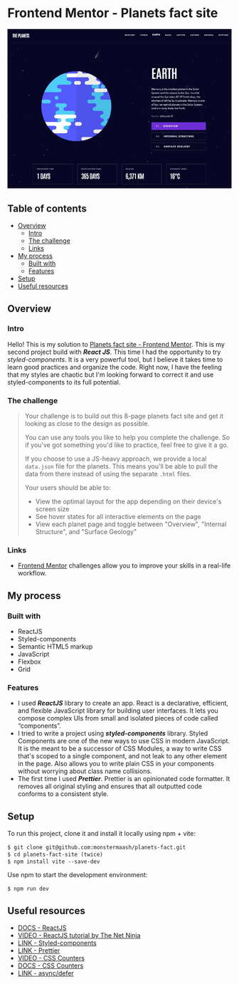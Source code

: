 # Frontend Mentor - Planets fact site

![Design preview for the Planets fact site coding challenge](./src/assets/screenshot.jpg)

## Table of contents

- [Overview](#overview)
  - [Intro](#intro)
  - [The challenge](#the-challenge)
  - [Links](#links)
- [My process](#my-process)
  - [Built with](#built-with)
  - [Features](#features)
- [Setup](#setup)
- [Useful resources](#useful-resources)

## Overview

### Intro

Hello! This is my solution to [Planets fact site - Frontend Mentor](https://www.frontendmentor.io/challenges/planets-fact-site-gazqN8w_f). This is my second project build with **_React JS_**. This time I had the opportunity to try _styled-components_. It is a very powerful tool, but I believe it takes time to learn good practices and organize the code. Right now, I have the feeling that my styles are chaotic but I'm looking forward to correct it and use styled-components to its full potential.

### The challenge

> Your challenge is to build out this 8-page planets fact site and get it looking as close to the design as possible.
>
> You can use any tools you like to help you complete the challenge. So if you've got something you'd like to practice, feel free to give it a go.
>
> If you choose to use a JS-heavy approach, we provide a local `data.json` file for the planets. This means you'll be able to pull the data from there instead of using the separate `.html` files.
>
> Your users should be able to:
>
> - View the optimal layout for the app depending on their device's screen size
> - See hover states for all interactive elements on the page
> - View each planet page and toggle between "Overview", "Internal Structure", and "Surface Geology"

### Links

<!-- - [LIVE PREVIEW](https://planets-tediko.netlify.app/) to check my solution. -->

- [Frontend Mentor](https://www.frontendmentor.io) challenges allow you to improve your skills in a real-life workflow.

## My process

### Built with

- ReactJS
- Styled-components
- Semantic HTML5 markup
- JavaScript
- Flexbox
- Grid

### Features

- I used **_ReactJS_** library to create an app. React is a declarative, efficient, and flexible JavaScript library for building user interfaces. It lets you compose complex UIs from small and isolated pieces of code called “components”.
- I tried to write a project using **_styled-components_** library. Styled Components are one of the new ways to use CSS in modern JavaScript. It is the meant to be a successor of CSS Modules, a way to write CSS that's scoped to a single component, and not leak to any other element in the page. Also allows you to write plain CSS in your components without worrying about class name collisions.
- The first time I used **_Prettier_**. Prettier is an opinionated code formatter. It removes all original styling and ensures that all outputted code conforms to a consistent style.
<!-- - To animate the pages transitions and mobile-menu animations I used **_Framer Motion API_**. Framer Motion is an open source, production-ready library that's designed for creating creative animations.
- Added `counter()` function for my _pseudo-elements_ content in _Tab button_. **CSS counters** let you adjust the appearance of content based on its location in a document. For example, you can use counters to automatically number the headings in a webpage.
- The **_solar system_** was recreated from this great [Codepen](https://codepen.io/kowlor/pen/ZYYQoy) created by _Malik Dellidj_. It's all based on div rotation with _pseudo-elements_ inside that contains the images of the planets.
- Implemented **_defer_** to my script tag. The defer attribute tells the browser not to wait for the script. Instead, the browser will continue to process the HTML, build DOM. The script is fetched asynchronously, and it’s executed only after the HTML parsing is done.
- Implemented `prefers-reduced-motion` CSS media feature which is used to detect if the user has requested that the system minimize the amount of non-essential motion it uses. Prevent animations in brief.
- `:focus-visible` pseudo class. This selector only indicate focus when it is helpful to the user - such as in cases where the user interacts with the page via a keyboard or some other non-pointing device. It isn't supported by Safari yet, but there is simple [workaround](https://stackoverflow.com/questions/31402576/enable-focus-only-on-keyboard-use-or-tab-press).
- Tried to create more accessible mobile navigation. Used the `aria-expanded` and `aria-controls` attributes.
- To create this project I used webpack. More specifically i used `laravel mix` which is a wrapper for webpack and targets the 80% usecase. -->

## Setup

To run this project, clone it and install it locally using npm + vite:

```
$ git clone git@github.com:monstermaash/planets-fact.git
$ cd planets-fact-site (twice)
$ npm install vite --save-dev
```

Use npm to start the development environment:

```
$ npm run dev
```

## Useful resources

- [DOCS - ReactJS](https://reactjs.org/)
- [VIDEO - ReactJS tutorial by The Net Ninja](https://www.youtube.com/watch?v=j942wKiXFu8&list=PL4cUxeGkcC9gZD-Tvwfod2gaISzfRiP9d)
- [LINK - Styled-components](https://styled-components.com/)
- [LINK - Prettier](https://prettier.io/)
- [VIDEO - CSS Counters](https://youtu.be/0gayskscLY4?t=355)
- [DOCS - CSS Counters](https://developer.mozilla.org/en-US/docs/Web/CSS/CSS_Lists_and_Counters/Using_CSS_counters)
- [LINK - async/defer](https://flaviocopes.com/javascript-async-defer/#the-position-matters)
